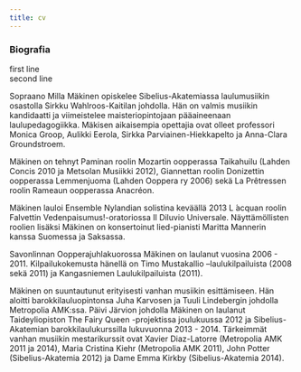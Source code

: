 ```yaml
---
title: cv
---
```


### Biografia

first line  
second line

Sopraano Milla Mäkinen opiskelee Sibelius-Akatemiassa laulumusiikin osastolla Sirkku Wahlroos-Kaitilan johdolla. Hän on valmis musiikin kandidaatti ja viimeistelee maisteriopintojaan pääaineenaan laulupedagogiikka. Mäkisen aikaisempia opettajia ovat olleet professori Monica Groop, Aulikki Eerola, Sirkka Parviainen-Hiekkapelto ja Anna-Clara Groundstroem.

Mäkinen on tehnyt Paminan roolin Mozartin oopperassa Taikahuilu (Lahden Concis 2010 ja Metsolan Musiikki 2012), Giannettan roolin Donizettin oopperassa Lemmenjuoma (Lahden Ooppera ry 2006) sekä La Prêtressen roolin Rameaun oopperassa Anacréon. 

Mäkinen lauloi Ensemble Nylandian solistina keväällä 2013 L ́acquan roolin Falvettin Vedenpaisumus!-oratoriossa Il Diluvio Universale. Näyttämöllisten roolien lisäksi Mäkinen on konsertoinut lied-pianisti Maritta Mannerin kanssa Suomessa ja Saksassa.

Savonlinnan Oopperajuhlakuorossa Mäkinen on laulanut vuosina 2006 - 2011. Kilpailukokemusta hänellä on Timo Mustakallio –laulukilpailuista (2008 sekä 2011) ja Kangasniemen Laulukilpailuista (2011). 

Mäkinen on suuntautunut erityisesti vanhan musiikin esittämiseen. Hän aloitti barokkilauluopintonsa Juha Karvosen ja Tuuli Lindebergin johdolla Metropolia AMK:ssa. Päivi Järvion johdolla Mäkinen on laulanut Taideyliopiston The Fairy Queen -projektissa joulukuussa 2012 ja Sibelius-Akatemian barokkilaulukurssilla lukuvuonna 2013 - 2014. Tärkeimmät vanhan musiikin mestarikurssit ovat Xavier Diaz-Latorre (Metropolia AMK 2011 ja 2014), Maria Cristina Kiehr (Metropolia AMK 2011), John Potter (Sibelius-Akatemia 2012) ja Dame Emma Kirkby (Sibelius-Akatemia 2014).

